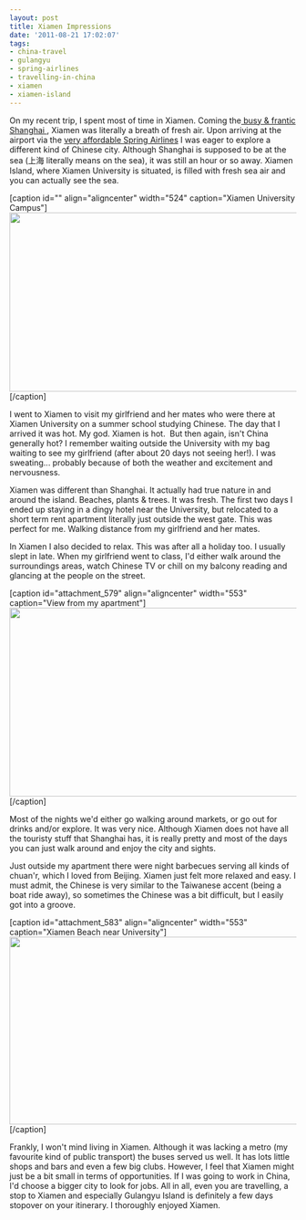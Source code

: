 ```yaml
---
layout: post
title: Xiamen Impressions
date: '2011-08-21 17:02:07'
tags:
- china-travel
- gulangyu
- spring-airlines
- travelling-in-china
- xiamen
- xiamen-island
---
```


On my recent trip, I spent most of time in Xiamen. Coming the<a href="http://confusedlaowai.com/2011/08/shanghai-impressions/"> busy &amp; frantic Shanghai </a>, Xiamen was literally a breath of fresh air. Upon arriving at the airport via the <a href="http://www.springairlines.com/">very affordable Spring Airlines</a> I was eager to explore a different kind of Chinese city. Although Shanghai is supposed to be at the sea (上海 literally means on the sea), it was still an hour or so away. Xiamen Island, where Xiamen University is situated, is filled with fresh sea air and you can actually see the sea.

[caption id="" align="aligncenter" width="524" caption="Xiamen University Campus"]<a href="http://confusedlaowai.com/wp-content/uploads/2011/08/IMAG0142.jpg"><img class=" " title="Xiamen University" src="http://confusedlaowai.com/wp-content/uploads/2011/08/IMAG0142-1024x614.jpg" alt="" width="524" height="314" /></a>[/caption]

I went to Xiamen to visit my girlfriend and her mates who were there at Xiamen University on a summer school studying Chinese. The day that I arrived it was hot. My god. Xiamen is hot.  But then again, isn't China generally hot? I remember waiting outside the University with my bag waiting to see my girlfriend (after about 20 days not seeing her!). I was sweating... probably because of both the weather and excitement and nervousness.

Xiamen was different than Shanghai. It actually had true nature in and around the island. Beaches, plants &amp; trees. It was fresh. The first two days I ended up staying in a dingy hotel near the University, but relocated to a short term rent apartment literally just outside the west gate. This was perfect for me. Walking distance from my girlfriend and her mates.

In Xiamen I also decided to relax. This was after all a holiday too. I usually slept in late. When my girlfriend went to class, I'd either walk around the surroundings areas, watch Chinese TV or chill on my balcony reading and glancing at the people on the street.

[caption id="attachment_579" align="aligncenter" width="553" caption="View from my apartment"]<a href="http://res.cloudinary.com/daxztt3th/image/upload/v1412837440/IMAG0147_arfvpv.jpg"><img class="size-large wp-image-579  " title="Xiamen" src="http://res.cloudinary.com/daxztt3th/image/upload/h_614,w_1024/v1412837440/IMAG0147_arfvpv.jpg" alt="" width="553" height="331" /></a>[/caption]

Most of the nights we'd either go walking around markets, or go out for drinks and/or explore. It was very nice. Although Xiamen does not have all the touristy stuff that Shanghai has, it is really pretty and most of the days you can just walk around and enjoy the city and sights.

Just outside my apartment there were night barbecues serving all kinds of chuan'r, which I loved from Beijing. Xiamen just felt more relaxed and easy. I must admit, the Chinese is very similar to the Taiwanese accent (being a boat ride away), so sometimes the Chinese was a bit difficult, but I easily got into a groove.

[caption id="attachment_583" align="aligncenter" width="553" caption="Xiamen Beach near University"]<a href="http://res.cloudinary.com/daxztt3th/image/upload/v1412837440/IMAG0174_uqeakd.jpg"><img class="size-large wp-image-583  " title="Xiamen Beach" src="http://res.cloudinary.com/daxztt3th/image/upload/h_608,w_1024/v1412837440/IMAG0174_uqeakd.jpg" alt="" width="553" height="329" /></a>[/caption]

Frankly, I won't mind living in Xiamen. Although it was lacking a metro (my favourite kind of public transport) the buses served us well. It has lots little shops and bars and even a few big clubs. However, I feel that Xiamen might just be a bit small in terms of opportunities. If I was going to work in China, I'd choose a bigger city to look for jobs. All in all, even you are travelling, a stop to Xiamen and especially Gulangyu Island is definitely a few days stopover on your itinerary. I thoroughly enjoyed Xiamen.